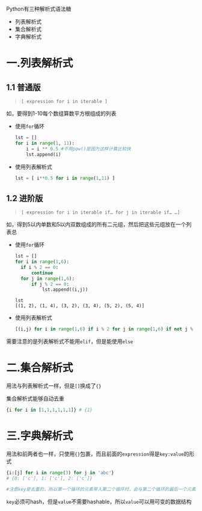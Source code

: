 Python有三种解析式语法糖

- 列表解析式
- 集合解析式
- 字典解析式

# 一.列表解析式

## 1.1 普通版

> `[ expression for i in iterable ]`

如，要得到1-10每个数组算数平方根组成的列表

- 使用`for`循环

  ```python
  lst = []
  for i in range(1, 11):
      i = i ** 0.5 #不用pow()是因为这样计算比较快
      lst.append(i) 
  ```

- 使用列表解析式

  ```python
  lst = [ i**0.5 for i in range(1,11) ]
  ```

## 1.2 进阶版

> `[ expression for i in iterable if… for j in iterable if… …]`

如，得到5以内单数和5以内双数组成的所有二元组，然后把这些元组放在一个列表总

- 使用`for`循环

  ```python
  lst = []
  for i in range(1,6):
    if i % 2 == 0:
        continue
    for j in range(1,6):
        if j % 2 == 0:
            lst.append((i,j))
  ```

  ```shell
  lst
  [(1, 2), (1, 4), (3, 2), (3, 4), (5, 2), (5, 4)]
  ```

- 使用列表解析式

  ```python
  [(i,j) for i in range(1,6) if i % 2 for j in range(1,6) if not j % 2]
  ```

需要注意的是列表解析式不能用`elif`，但是能使用`else`

# 二.集合解析式

用法与列表解析式一样，但是`[]`换成了`{}`

集合解析式能够自动去重

```python
{i for i in [1,1,1,1,1,1]} # {1}
```

# 三.字典解析式

用法和前两者也一样，只使用`{}`包裹，而且前面的`expression`得是`key:value`的形式

```python
{i:[j] for i in range(3) for j in 'abc'}
# {0: ['c'], 1: ['c'], 2: ['c']}

#注意key是去重的，所以第一个循环的元素带入第二个循环时，会与第二个循环的最后一个元素组成key:value
```

`key`必须可hash，但是`value`不需要hashable，所以`value`可以用可变的数据结构